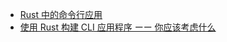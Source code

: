 - [Rust 中的命令行应用](https://suibianxiedianer.github.io/rust-cli-book-zh_CN/README_zh.html)
- [使用 Rust 构建 CLI 应用程序 ーー 你应该考虑什么](https://betterprogramming.pub/building-cli-apps-in-rust-what-you-should-consider-99cdcc67710c)
